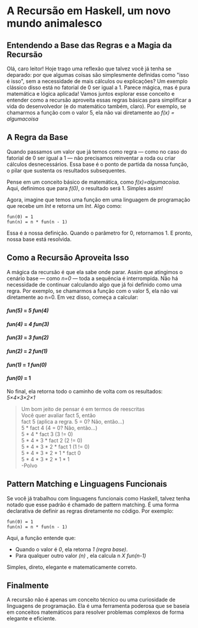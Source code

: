 # A Recursão em Haskell, um novo mundo animalesco

##  Entendendo a Base das Regras e a Magia da Recursão

Olá, caro leitor! Hoje trago uma reflexão que talvez você já tenha se deparado: por que algumas coisas são simplesmente definidas como "isso é isso", sem a necessidade de mais cálculos ou explicações? Um exemplo clássico disso está no fatorial de 0 ser igual a 1. Parece mágica, mas é pura matemática e lógica aplicada!
Vamos juntos explorar esse conceito e entender como a recursão aproveita essas regras básicas para simplificar a vida do desenvolvedor (e do matemático também, claro).
Por exemplo, se chamarmos a função com o valor 5, ela não vai diretamente ao *f(x) = algumacoisa*

## A Regra da Base

Quando passamos um valor que já temos como regra — como no caso do fatorial de 0 ser igual a 1 — não precisamos reinventar a roda ou criar cálculos desnecessários. Essa base é o ponto de partida da nossa função, o pilar que sustenta os resultados subsequentes.

Pense em um conceito básico de matemática, como *f(x)=algumacoisa*. Aqui, definimos que para *f(0)*, o resultado será 1. Simples assim!

Agora, imagine que temos uma função em uma linguagem de programação que recebe um *Int* e retorna um *Int*. Algo como:

```
fun(0) = 1  
fun(n) = n * fun(n - 1)
```

Essa é a nossa definição. Quando o parâmetro for 0, retornamos 1. E pronto, nossa base está resolvida.

## Como a Recursão Aproveita Isso

A mágica da recursão é que ela sabe onde parar. Assim que atingimos o cenário base — como *n=0* — toda a sequência é interrompida. Não há necessidade de continuar calculando algo que já foi definido como uma regra.
Por exemplo, se chamarmos a função com o valor 5, ela não vai diretamente ao n=0. Em vez disso, começa a calcular:

#### *fun(5)* = *5* *fun(4)*  
#### *fun(4)* = *4* *fun(3)*  
#### *fun(3)* = *3* *fun(2)*  
#### *fun(2)* = *2* *fun(1)*  
#### *fun(1)* = *1* *fun(0)*  
#### *fun(0)* = 1

No final, ela retorna todo o caminho de volta com os resultados: *5×4×3×2×1*

> Um bom jeito de pensar é em termos de reescritas  
> Você quer avaliar fact 5, então  
> fact 5 (aplica a regra. 5 = 0? Não, então...)  
> 5 * fact 4 (4 = 0? Não, então...)  
> 5 * 4 * fact 3 (3 != 0)  
> 5 * 4 * 3 * fact 2 (2 != 0)  
> 5 * 4 * 3 * 2 * fact 1 (1 != 0)  
> 5 * 4 * 3 * 2 * 1 * fact 0  
> 5 * 4 * 3 * 2 * 1 * 1  
> -Polvo

## Pattern Matching e Linguagens Funcionais

Se você já trabalhou com linguagens funcionais como Haskell, talvez tenha notado que esse padrão é chamado de pattern matching. É uma forma declarativa de definir as regras diretamente no código.
Por exemplo:

```
fun(0) = 1  
fun(n) = n * fun(n - 1)  
```

Aqui, a função entende que:
- Quando o valor é *0*, ela retorna *1 (regra base)*.
- Para qualquer outro valor *(n)* , ela calcula n *X fun(n-1)*

Simples, direto, elegante e matematicamente correto.

## Finalmente

A recursão não é apenas um conceito técnico ou uma curiosidade de linguagens de programação. Ela é uma ferramenta poderosa que se baseia em conceitos matemáticos para resolver problemas complexos de forma elegante e eficiente.